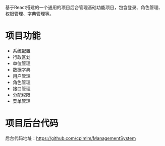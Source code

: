 基于React搭建的一个通用的项目后台管理基础功能项目，包含登录、角色管理、权限管理、字典管理等。
# 项目功能
- 系统配置
- 行政区划
- 单位管理
- 数据字典
- 用户管理
- 角色管理
- 接口管理
- 分配权限
- 菜单管理
# 项目后台代码
后台代码地址：https://github.com/cplmlm/ManagementSystem



